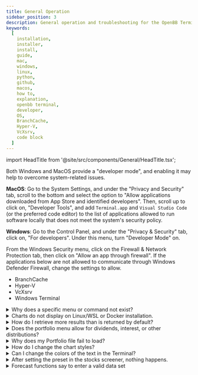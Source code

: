 ```yaml
---
title: General Operation
sidebar_position: 3
description: General operation and troubleshooting for the OpenBB Terminal.
keywords:
  [
    installation,
    installer,
    install,
    guide,
    mac,
    windows,
    linux,
    python,
    github,
    macos,
    how to,
    explanation,
    openbb terminal,
    developer,
    OS,
    BranchCache,
    Hyper-V,
    VcXsrv,
    code block
  ]
---
```


import HeadTitle from '@site/src/components/General/HeadTitle.tsx';

<HeadTitle title="General Operation - Terminal" />

Both Windows and MacOS provide a "developer mode", and enabling it may help to overcome system-related issues.

**MacOS**: Go to the System Settings, and under the "Privacy and Security" tab, scroll to the bottom and select the option to "Allow applications downloaded from App Store and identified developers". Then, scroll up to click on, "Developer Tools", and add `Terminal.app` and `Visual Studio Code` (or the preferred code editor) to the list of applications allowed to run software locally that does not meet the system's security policy.

**Windows**: Go to the Control Panel, and under the "Privacy & Security" tab, click on, "For developers". Under this menu, turn "Developer Mode" on.

From the Windows Security menu, click on the Firewall & Network Protection tab, then click on "Allow an app through firewall". If the applications below are not allowed to communicate through Windows Defender Firewall, change the settings to allow.

- BranchCache
- Hyper-V
- VcXsrv
- Windows Terminal

<details><summary>Why does a specific menu or command not exist?</summary>

It could be that you are running an outdated version in which the menu or command is not yet available. Please check the [installation guide](https://my.openbb.co/app/sdk/installation) to download the most recent release.

Do note that it is also possible that the menu or command has been deprecated. If this is oversight, please reach out to us [here](https://openbb.co/support).

</details>

<details><summary>Charts do not display on Linux/WSL or Docker installation.</summary>

Check that X-11, or similar, is installed, open, and configured. Follow the instructions pertaining to the system here: [https://docs.openbb.co/terminal/installation/docker](https://docs.openbb.co/terminal/installation/docker)

</details>

<details><summary>How do I retrieve more results than is returned by default?</summary>

Most functions will have either, `--start` and `--end` flags, or a `--limit` argument. Print the help dialogue for any command by attaching, `--help` or `-h`.

</details>

<details><summary>Does the portfolio menu allow for dividends, interest, or other distributions?</summary>

Currently, this is only possible by manually updating the portfolio file.

</details>

<details><summary>Why does my Portfolio file fail to load?</summary>

This can be the result of a formatting error, check the file in a simple text editor to observe any abnormalities in the formatting; or, it could be a bug - check the [GitHub issues page](https://github.com/OpenBB-finance/OpenBBTerminal/issues) for similar errors.

- Check that all the necessary column titles are present.
- Inspect the file to see if cells left blank have been filled unintentionally with 0 or NaN values.
- A particular asset may not be able to load data. Check for valid historical data from the Stocks menu.
- Format ticker symbols according to yFinance naming convention.
- All dates must be entered as YYYY-MM-DD.
- Transactions dated for today will fail to load historical data.
- MacOS users should attempt to avoid using the Numbers application as it has a habit of changing the formatting while saving.

Files can be formatted as either `.csv` or `.xlsx` files, and the required column headers are:

`[Date,Type,Ticker,Side,Price,Quantity,Fees,Investment,Currency,Sector,Industry,Country,Region]`

See the guide [here](https://docs.openbb.co/sdk/guides/intros/portfolio) for more information.

</details>

<details><summary>How do I change the chart styles?</summary>

Place style sheets in this folder: `OpenBBUserData/styles/user`

SDK users can refer to the documentation [here](https://docs.openbb.co/sdk/guides/advanced/chart-styling) for syntax. A sample Matplotlib configuration file can be copied from [here](https://matplotlib.org/stable/tutorials/introductory/customizing.html#the-default-matplotlibrc-file).

</details>

<details><summary>Can I change the colors of the text in the Terminal?</summary>

Yes, follow the directions on this page: [https://openbb.co/products/terminal?customizeMenu=true#terminal](https://openbb.co/products/terminal?customizeMenu=true#terminal)

</details>

<details><summary>After setting the preset in the stocks screener, nothing happens.</summary>

Print the current screen again with by entering, `?`. Does the name of the selected preset display? With a preset loaded, run the screener by entering one of the commands below:

- Financial
- Ownership
- Overview
- Performance
- Technical
- Valuation

</details>

<details><summary>Forecast functions say to enter a valid data set</summary>

Because an unlimited number of data sets can be loaded into the Forecast menu, each function requires defining the specific data set to be used. Add the `-d` or `--dataset` argument to the command, along with the name of the desired data set.

```console
rnn -d SPY
```

</details>
